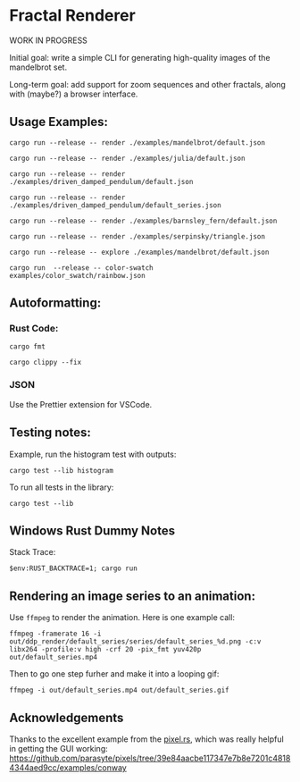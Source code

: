 # Fractal Renderer

WORK IN PROGRESS

Initial goal: write a simple CLI for generating high-quality images of the mandelbrot set.

Long-term goal: add support for zoom sequences and other fractals, along with (maybe?) a browser interface.

## Usage Examples:

```
cargo run --release -- render ./examples/mandelbrot/default.json
```
```
cargo run --release -- render ./examples/julia/default.json
```

```
cargo run --release -- render ./examples/driven_damped_pendulum/default.json
```

```
cargo run --release -- render ./examples/driven_damped_pendulum/default_series.json
```

```
cargo run --release -- render ./examples/barnsley_fern/default.json
```

```
cargo run --release -- render ./examples/serpinsky/triangle.json
```

```
cargo run --release -- explore ./examples/mandelbrot/default.json
```

```
cargo run  --release -- color-swatch examples/color_swatch/rainbow.json
```

## Autoformatting:

### Rust Code:

```
cargo fmt
```

```
cargo clippy --fix
```

### JSON

Use the Prettier extension for VSCode.

## Testing notes:

Example, run the histogram test with outputs:

```
cargo test --lib histogram
```

To run all tests in the library:

```
cargo test --lib
```

## Windows Rust Dummy Notes

Stack Trace:

```
$env:RUST_BACKTRACE=1; cargo run
```

## Rendering an image series to an animation:

Use `ffmpeg` to render the animation. Here is one example call:

```
ffmpeg -framerate 16 -i out/ddp_render/default_series/series/default_series_%d.png -c:v libx264 -profile:v high -crf 20 -pix_fmt yuv420p out/default_series.mp4
```

Then to go one step furher and make it into a looping gif:

```
ffmpeg -i out/default_series.mp4 out/default_series.gif
```

## Acknowledgements

Thanks to the excellent example from the [pixel.rs](https://docs.rs/pixels), which was really helpful in getting the GUI working:
https://github.com/parasyte/pixels/tree/39e84aacbe117347e7b8e7201c48184344aed9cc/examples/conway
